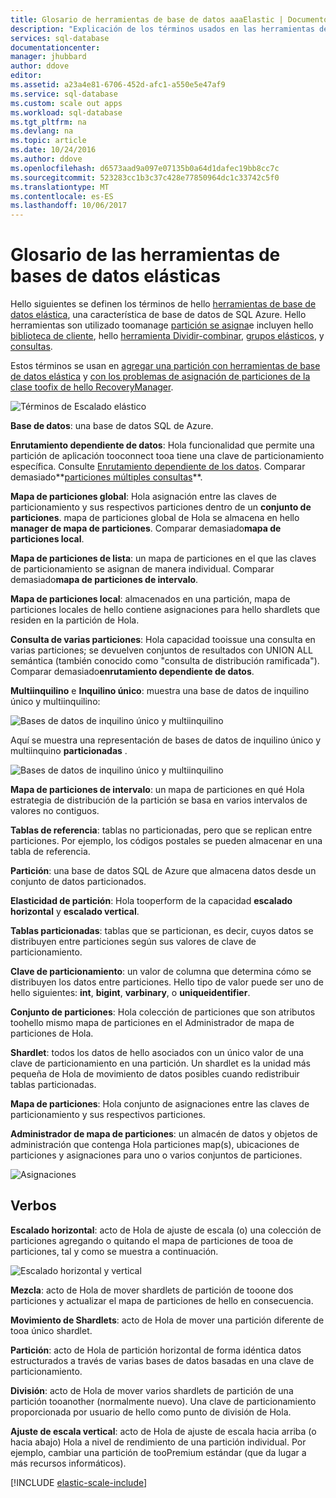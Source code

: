 ```yaml
---
title: Glosario de herramientas de base de datos aaaElastic | Documentos de Microsoft
description: "Explicación de los términos usados en las herramientas de bases de datos elásticas"
services: sql-database
documentationcenter: 
manager: jhubbard
author: ddove
editor: 
ms.assetid: a23a4e81-6706-452d-afc1-a550e5e47af9
ms.service: sql-database
ms.custom: scale out apps
ms.workload: sql-database
ms.tgt_pltfrm: na
ms.devlang: na
ms.topic: article
ms.date: 10/24/2016
ms.author: ddove
ms.openlocfilehash: d6573aad9a097e07135b0a64d1dafec19bb8cc7c
ms.sourcegitcommit: 523283cc1b3c37c428e77850964dc1c33742c5f0
ms.translationtype: MT
ms.contentlocale: es-ES
ms.lasthandoff: 10/06/2017
---
```

# <a name="elastic-database-tools-glossary"></a>Glosario de las herramientas de bases de datos elásticas
Hello siguientes se definen los términos de hello [herramientas de base de datos elástica](sql-database-elastic-scale-introduction.md), una característica de base de datos de SQL Azure. Hello herramientas son utilizado toomanage [partición se asigna](sql-database-elastic-scale-shard-map-management.md)e incluyen hello [biblioteca de cliente](sql-database-elastic-database-client-library.md), hello [herramienta Dividir-combinar](sql-database-elastic-scale-overview-split-and-merge.md), [grupos elásticos](sql-database-elastic-pool.md), y [consultas](sql-database-elastic-query-overview.md). 

Estos términos se usan en [agregar una partición con herramientas de base de datos elástica](sql-database-elastic-scale-add-a-shard.md) y [con los problemas de asignación de particiones de la clase toofix de hello RecoveryManager](sql-database-elastic-database-recovery-manager.md).

![Términos de Escalado elástico][1]

**Base de datos**: una base de datos SQL de Azure. 

**Enrutamiento dependiente de datos**: Hola funcionalidad que permite una partición de aplicación tooconnect tooa tiene una clave de particionamiento específica. Consulte [Enrutamiento dependiente de los datos](sql-database-elastic-scale-data-dependent-routing.md). Comparar demasiado**[particiones múltiples consultas](sql-database-elastic-scale-multishard-querying.md)**.

**Mapa de particiones global**: Hola asignación entre las claves de particionamiento y sus respectivos particiones dentro de un **conjunto de particiones**. mapa de particiones global de Hola se almacena en hello **manager de mapa de particiones**. Comparar demasiado**mapa de particiones local**.

**Mapa de particiones de lista**: un mapa de particiones en el que las claves de particionamiento se asignan de manera individual. Comparar demasiado**mapa de particiones de intervalo**.   

**Mapa de particiones local**: almacenados en una partición, mapa de particiones locales de hello contiene asignaciones para hello shardlets que residen en la partición de Hola.

**Consulta de varias particiones**: Hola capacidad tooissue una consulta en varias particiones; se devuelven conjuntos de resultados con UNION ALL semántica (también conocido como "consulta de distribución ramificada"). Comparar demasiado**enrutamiento dependiente de datos**.

**Multiinquilino** e **Inquilino único**: muestra una base de datos de inquilino único y multiinquilino:

![Bases de datos de inquilino único y multiinquilino](./media/sql-database-elastic-scale-glossary/multi-single-simple.png)

Aquí se muestra una representación de bases de datos de inquilino único y multiinquino **particionadas** . 

![Bases de datos de inquilino único y multiinquilino](./media/sql-database-elastic-scale-glossary/shards-single-multi.png)

**Mapa de particiones de intervalo**: un mapa de particiones en qué Hola estrategia de distribución de la partición se basa en varios intervalos de valores no contiguos. 

**Tablas de referencia**: tablas no particionadas, pero que se replican entre particiones. Por ejemplo, los códigos postales se pueden almacenar en una tabla de referencia. 

**Partición**: una base de datos SQL de Azure que almacena datos desde un conjunto de datos particionados. 

**Elasticidad de partición**: Hola tooperform de la capacidad **escalado horizontal** y **escalado vertical**.

**Tablas particionadas**: tablas que se particionan, es decir, cuyos datos se distribuyen entre particiones según sus valores de clave de particionamiento. 

**Clave de particionamiento**: un valor de columna que determina cómo se distribuyen los datos entre particiones. Hello tipo de valor puede ser uno de hello siguientes: **int**, **bigint**, **varbinary**, o **uniqueidentifier**. 

**Conjunto de particiones**: Hola colección de particiones que son atributos toohello mismo mapa de particiones en el Administrador de mapa de particiones de Hola.  

**Shardlet**: todos los datos de hello asociados con un único valor de una clave de particionamiento en una partición. Un shardlet es la unidad más pequeña de Hola de movimiento de datos posibles cuando redistribuir tablas particionadas. 

**Mapa de particiones**: Hola conjunto de asignaciones entre las claves de particionamiento y sus respectivos particiones.

**Administrador de mapa de particiones**: un almacén de datos y objetos de administración que contenga Hola particiones map(s), ubicaciones de particiones y asignaciones para uno o varios conjuntos de particiones.

![Asignaciones][2]

## <a name="verbs"></a>Verbos
**Escalado horizontal**: acto de Hola de ajuste de escala (o) una colección de particiones agregando o quitando el mapa de particiones de tooa de particiones, tal y como se muestra a continuación.

![Escalado horizontal y vertical][3]

**Mezcla**: acto de Hola de mover shardlets de partición de tooone dos particiones y actualizar el mapa de particiones de hello en consecuencia.

**Movimiento de Shardlets**: acto de Hola de mover una partición diferente de tooa único shardlet. 

**Partición**: acto de Hola de partición horizontal de forma idéntica datos estructurados a través de varias bases de datos basadas en una clave de particionamiento.

**División**: acto de Hola de mover varios shardlets de partición de una partición tooanother (normalmente nuevo). Una clave de particionamiento proporcionada por usuario de hello como punto de división de Hola.

**Ajuste de escala vertical**: acto de Hola de ajuste de escala hacia arriba (o hacia abajo) Hola a nivel de rendimiento de una partición individual. Por ejemplo, cambiar una partición de tooPremium estándar (que da lugar a más recursos informáticos). 

[!INCLUDE [elastic-scale-include](../../includes/elastic-scale-include.md)]

<!--Image references-->
[1]: ./media/sql-database-elastic-scale-glossary/glossary.png
[2]: ./media/sql-database-elastic-scale-glossary/mappings.png
[3]: ./media/sql-database-elastic-scale-glossary/h_versus_vert.png

